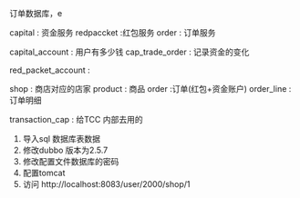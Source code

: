 
订单数据库，e


capital : 资金服务
redpaccket :红包服务
order : 订单服务

capital_account : 用户有多少钱
cap_trade_order : 记录资金的变化


red_packet_account :


shop : 商店对应的店家
product : 商品
order :订单(红包+资金账户)
order_line : 订单明细

transaction_cap : 给TCC 内部去用的

1. 导入sql 数据库表数据
2. 修改dubbo 版本为2.5.7
3. 修改配置文件数据库的密码
4. 配置tomcat
5. 访问 http://localhost:8083/user/2000/shop/1
